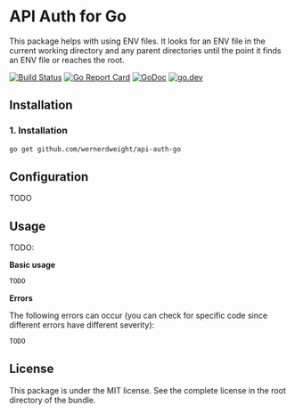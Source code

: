 API Auth for Go
====================================

This package helps with using ENV files. It looks for an ENV file in the current working directory and any parent directories until the point it finds an ENV file or reaches the root.

[![Build Status](https://www.travis-ci.com/wernerdweight/api-auth-go.svg?branch=master)](https://www.travis-ci.com/wernerdweight/api-auth-go)
[![Go Report Card](https://goreportcard.com/badge/github.com/wernerdweight/api-auth-go)](https://goreportcard.com/report/github.com/wernerdweight/api-auth-go)
[![GoDoc](https://godoc.org/github.com/wernerdweight/api-auth-go?status.svg)](https://godoc.org/github.com/wernerdweight/api-auth-go)
[![go.dev](https://img.shields.io/badge/go.dev-pkg-007d9c.svg?style=flat)](https://pkg.go.dev/github.com/wernerdweight/api-auth-go)


Installation
------------

### 1. Installation

```bash
go get github.com/wernerdweight/api-auth-go
```

Configuration
------------

TODO

Usage
------------

TODO:

**Basic usage**

```go
TODO
```

**Errors**

The following errors can occur (you can check for specific code since different errors have different severity):

```go
TODO
```

License
-------
This package is under the MIT license. See the complete license in the root directory of the bundle.
